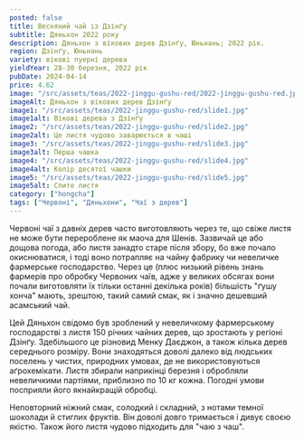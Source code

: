 ```yaml
---
posted: false
title: Весняний чай із Дзінґу
subtitle: Дяньхон 2022 року
description: Дяньхон з вікових дерев Дзінґу, Юньнань; 2022 рік.
region: Дзінґу, Юньнань
variety: вікові пуерні дерева
yieldYear: 28-30 березня, 2022 рік
pubDate: 2024-04-14
price: 4.62
image: "/src/assets/teas/2022-jinggu-gushu-red/2022-jinggu-gushu-red.jpg"
imageAlt: Дяньхон з вікових дерев Дзінґу
image1: "/src/assets/teas/2022-jinggu-gushu-red/slide1.jpg"
image1alt: Вікові дерева з Дзінґу
image2: "/src/assets/teas/2022-jinggu-gushu-red/slide2.jpg"
image2alt: Це листя чудово заварюється в чаші
image3: "/src/assets/teas/2022-jinggu-gushu-red/slide3.jpg"
image3alt: Перша чашка
image4: "/src/assets/teas/2022-jinggu-gushu-red/slide4.jpg"
image4alt: Колір десятої чашки
image5: "/src/assets/teas/2022-jinggu-gushu-red/slide5.jpg"
image5alt: Спите листя
category: ["hongcha"]
tags: ["Червоні", "Дяньхони", "Чаї з дерев"]
---
```


Червоні чаї з давніх дерев часто виготовляють через те, що свіже листя не може бути перероблене як маоча для Шенів. Зазвичай це або дощова погода, або листя занадто старе після збору, бо вже почало окиснюватися, і тоді воно потрапляє на чайну фабрику чи невеличке фармерське господарство. Через це (плюс низький рівень знань фармерів про обробку Червоних чаїв, адже у великих обсягах вони почали виготовляти їх тільки останні декілька років) більшість "ґушу хонча" мають, зрештою, такий самий смак, як і значно дешевший асамський чай.

Цей Дяньхон свідомо був зроблений у невеличкому фармерському господарстві з листя 150 річних чайних дерев, що зростають у регіоні Дзінґу. Здебільшого це різновид Менку Даєджон, а також кілька дерев середнього розміру. Вони знаходяться доволі далеко від людських поселень у чистих, природних умовах, де не використовуються аґрохемікати. Листя збирали наприкінці березня і обробляли невеличкими партіями, приблизно по 10 кг кожна. Погодні умови посприяли його якнайкращій обробці.

Неповторний ніжний смак, солодкий і складний, з нотами темної шоколади й стиглих фруктів. Він доволі довго тримається і дивує своєю якістю. Також його листя чудово підходить для "чаю з чаш".
